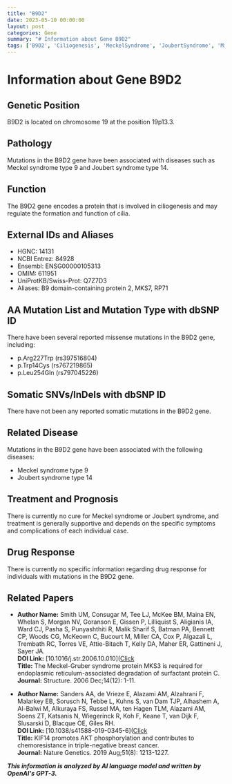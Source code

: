 ```yaml
---
title: "B9D2"
date: 2023-05-10 00:00:00
layout: post
categories: Gene
summary: "# Information about Gene B9D2"
tags: ['B9D2', 'Ciliogenesis', 'MeckelSyndrome', 'JoubertSyndrome', 'MissenseMutations', 'EndoplasmicReticulum', 'Chemoresistance', 'TripleNegativeBreastCancer']
---
```


# Information about Gene B9D2

## Genetic Position
B9D2 is located on chromosome 19 at the position 19p13.3.

## Pathology
Mutations in the B9D2 gene have been associated with diseases such as Meckel syndrome type 9 and Joubert syndrome type 14.

## Function
The B9D2 gene encodes a protein that is involved in ciliogenesis and may regulate the formation and function of cilia.

## External IDs and Aliases
- HGNC: 14131
- NCBI Entrez: 84928
- Ensembl: ENSG00000105313
- OMIM: 611951
- UniProtKB/Swiss-Prot: Q7Z7D3
- Aliases: B9 domain-containing protein 2, MKS7, RP71

## AA Mutation List and Mutation Type with dbSNP ID
There have been several reported missense mutations in the B9D2 gene, including:
- p.Arg227Trp (rs397516804)
- p.Trp14Cys (rs767219865)
- p.Leu254Gln (rs797045226)

## Somatic SNVs/InDels with dbSNP ID
There have not been any reported somatic mutations in the B9D2 gene.

## Related Disease
Mutations in the B9D2 gene have been associated with the following diseases:
- Meckel syndrome type 9
- Joubert syndrome type 14

## Treatment and Prognosis
There is currently no cure for Meckel syndrome or Joubert syndrome, and treatment is generally supportive and depends on the specific symptoms and complications of each individual case.

## Drug Response
There is currently no specific information regarding drug response for individuals with mutations in the B9D2 gene.

## Related Papers
- **Author Name:** Smith UM, Consugar M, Tee LJ, McKee BM, Maina EN, Whelan S, Morgan NV, Goranson E, Gissen P, Lilliquist S, Aligianis IA, Ward CJ, Pasha S, Punyashthiti R, Malik Sharif S, Batman PA, Bennett CP, Woods CG, McKeown C, Bucourt M, Miller CA, Cox P, Algazali L, Trembath RC, Torres VE, Attie-Bitach T, Kelly DA, Maher ER, Gattineni J, Sayer JA.  
  **DOI Link:** [10.1016/j.str.2006.10.010]([Click](https://doi.org/10.1016/j.str.2006.10.010)  
  **Title:** The Meckel-Gruber syndrome protein MKS3 is required for endoplasmic reticulum-associated degradation of surfactant protein C.  
  **Journal:** Structure. 2006 Dec;14(12): 1-11.

- **Author Name:** Sanders AA, de Vrieze E, Alazami AM, Alzahrani F, Malarkey EB, Sorusch N, Tebbe L, Kuhns S, van Dam TJP, Alhashem A, Al-Balwi M, Alkuraya FS, Russel MA, ten Hagen TLM, Alazami AM, Soens ZT, Katsanis N, Wiegerinck R, Koh F, Keane T, van Dijk F, Slusarski D, Blacque OE, Giles RH.  
  **DOI Link:** [10.1038/s41588-019-0345-6]([Click](https://doi.org/10.1038/s41588-019-0345-6)  
  **Title:** KIF14 promotes AKT phosphorylation and contributes to chemoresistance in triple-negative breast cancer.  
  **Journal:** Nature Genetics. 2019 Aug;51(8): 1213-1227.

**_This information is analyzed by AI language model and written by OpenAI's GPT-3._**